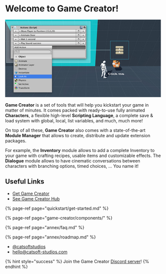 # Welcome to Game Creator!

![\(Example of an Action sequence\)](.gitbook/assets/game-creator.jpg)

**Game Creator** is a set of tools that will help you kickstart your game in matter of minutes. It comes packed with ready-to-use fully animated **Characters**, a flexible high-level **Scripting Language**, a complete save & load system with global, local, list variables, and much, much more!

On top of all these, **Game Creator** also comes with a state-of-the-art **Module Manager** that allows to create, distribute and update extension packages. 

For example, the **Inventory** module allows to add a complete Inventory to your game with crafting recipes, usable items and customizable effects. The **Dialogue** module allows to have cinematic conversations between characters with branching options, timed choices, ... You name it!

## Useful Links

* [Get Game Creator](https://www.assetstore.unity3d.com/#!/content/89443?aid=1100l36uR)
* [See Game Creator Hub](https://hub.gamecreator.io)

{% page-ref page="quickstart/get-started.md" %}

{% page-ref page="game-creator/components/" %}

{% page-ref page="annex/faq.md" %}

{% page-ref page="annex/roadmap.md" %}

* [@catsoftstudios](https://twitter.com/catsoftstudios)
* [hello@catsoft-studios.com](mailto:hello@catsoft-studios.com)

{% hint style="success" %}
Join the Game Creator [Discord server](https://gamecreator.page.link/discord)!
{% endhint %}

